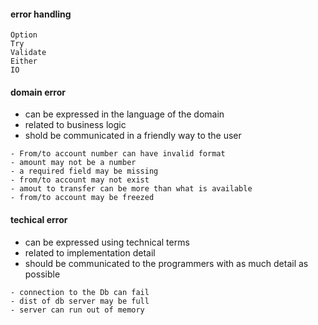 #### error handling

```
Option
Try
Validate
Either
IO

```

#### domain error

- can be expressed in the language of the domain
- related to business logic
- shold be communicated in a friendly way to the user

```
- From/to account number can have invalid format
- amount may not be a number
- a required field may be missing
- from/to account may not exist
- amout to transfer can be more than what is available
- from/to account may be freezed
```

#### techical error

- can be expressed using technical terms
- related to implementation detail
- should be communicated to the programmers with as much detail as possible

```
- connection to the Db can fail
- dist of db server may be full
- server can run out of memory
```
